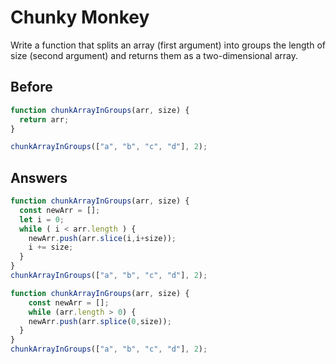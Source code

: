# Chunky Monkey
Write a function that splits an array (first argument) into groups the length of size (second argument) 
and returns them as a two-dimensional array.

## Before
```javascript
function chunkArrayInGroups(arr, size) {
  return arr;
}

chunkArrayInGroups(["a", "b", "c", "d"], 2);
```
## Answers
```javascript
function chunkArrayInGroups(arr, size) {
  const newArr = [];
  let i = 0;
  while ( i < arr.length ) {
    newArr.push(arr.slice(i,i+size));
    i += size;
  }
}
chunkArrayInGroups(["a", "b", "c", "d"], 2);
```
```javascript
function chunkArrayInGroups(arr, size) {
    const newArr = [];
    while (arr.length > 0) {
    newArr.push(arr.splice(0,size));
  }
}
chunkArrayInGroups(["a", "b", "c", "d"], 2);
```
